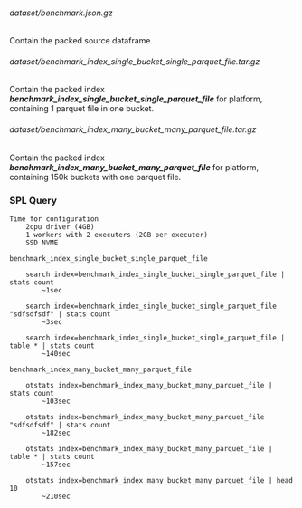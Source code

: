 ###### dataset/benchmark.json.gz
Contain the packed source dataframe.

###### dataset/benchmark_index_single_bucket_single_parquet_file.tar.gz
Contain the packed index _**benchmark_index_single_bucket_single_parquet_file**_ for platform, containing 1 parquet file in one bucket.

###### dataset/benchmark_index_many_bucket_many_parquet_file.tar.gz
Contain the packed index _**benchmark_index_many_bucket_many_parquet_file**_ for platform, containing 150k buckets with one parquet file.

### SPL Query
```text
Time for configuration
    2cpu driver (4GB)
    1 workers with 2 executers (2GB per executer)
    SSD NVME
```

```text
benchmark_index_single_bucket_single_parquet_file

    search index=benchmark_index_single_bucket_single_parquet_file | stats count
        ~1sec
      
    search index=benchmark_index_single_bucket_single_parquet_file "sdfsdfsdf" | stats count
        ~3sec
      
    search index=benchmark_index_single_bucket_single_parquet_file | table * | stats count 
        ~140sec
```

```text
benchmark_index_many_bucket_many_parquet_file

    otstats index=benchmark_index_many_bucket_many_parquet_file | stats count
        ~103sec
    
    otstats index=benchmark_index_many_bucket_many_parquet_file "sdfsdfsdf" | stats count
        ~182sec
    
    otstats index=benchmark_index_many_bucket_many_parquet_file | table * | stats count
        ~157sec
    
    otstats index=benchmark_index_many_bucket_many_parquet_file | head 10
        ~210sec
```

